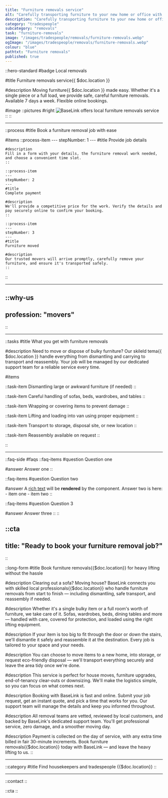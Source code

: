 ```yaml
---
title: "Furniture removals service"
alt: "Carefully transporting furniture to your new home or office with minimal hassle"
description: "Carefully transporting furniture to your new home or office with minimal hassle"
category: "tradespeople"
subcategory: "removals"
task: "furniture-removals"
image: "/images/tradespeople/removals/furniture-removals.webp"
ogImage: "/images/tradespeople/removals/furniture-removals.webp"
colour: "blue"
pathtxt: "Furniture removals"
published: true
---
```


::hero-standard
#badge
Local removals

#title
Furniture removals service{{ $doc.location }}

#description
Moving furniture{{ $doc.location }} made easy. Whether it's a single piece or a full load, we provide safe, careful furniture removals. Available 7 days a week. Flexible online bookings.

#image
    ::pictures
    #right
    ![BaseLink offers local furniture removals service](/images/tradespeople/removals/furniture-removals.webp)
    ::
::

---

::process
#title
Book a furniture removal job with ease

#items
    ::process-item
    ---
    stepNumber: 1
    ---
    #title
    Provide job details

    #description
    Fill in a form with your details, the furniture removal work needed, and choose a convenient time slot.
    ::
    
    ::process-item
    ---
    stepNumber: 2
    ---
    #title
    Complete payment

    #description
    We'll provide a competitive price for the work. Verify the details and pay securely online to confirm your booking.
    ::

    ::process-item
    ---
    stepNumber: 3
    ---
    #title
    Furniture moved

    #description
    Our trusted movers will arrive promptly, carefully remove your furniture, and ensure it's transported safely.
    ::
::

---

::why-us
---
profession: "movers"
---
::

---

::tasks
#title
What you get with furniture removals

#description
Need to move or dispose of bulky furniture? Our skileld tema{{ $doc.location }} handle everything from dismantling and carrying to transport and reassembly. Your job will be managed by our dedicated support team for a reliable service every time.

#items

  ::task-item
  Dismantling large or awkward furniture (if needed)
  ::

  ::task-item
  Careful handling of sofas, beds, wardrobes, and tables
  ::

  ::task-item
  Wrapping or covering items to prevent damage
  ::

  ::task-item
  Lifting and loading into van using proper equipment
  ::

  ::task-item
  Transport to storage, disposal site, or new location
  ::

  ::task-item
  Reassembly available on request
  ::

::

---

::faq-side
#faqs
  ::faq-items
  #question
  Question one

  #answer
  Answer one
  ::

  ::faq-items
  #question
  Question two

  #answer
  A [rich text](/services/commercial-cleaning) will be **rendered** by the component.
  Answer two is here:
    - item one
    - item two
  ::

  ::faq-items
  #question
  Question 3

  #answer
  Answer three
  ::
::

::cta
---
title: "Ready to book your furniture removal job?"
---
::

::long-form
#title
Book furniture removals{{$doc.location}} for heavy lifting without the hassle

#description
Clearing out a sofa? Moving house? BaseLink connects you with skilled local professionals{{$doc.location}} who handle furniture removals from start to finish — including dismantling, safe transport, and reassembly if needed.

#description
Whether it's a single bulky item or a full room's worth of furniture, we take care of it. Sofas, wardrobes, beds, dining tables and more — handled with care, covered for protection, and loaded using the right lifting equipment.

#description
If your item is too big to fit through the door or down the stairs, we'll dismantle it safely and reassemble it at the destination. Every job is tailored to your space and your needs.

#description
You can choose to move items to a new home, into storage, or request eco-friendly disposal — we'll transport everything securely and leave the area tidy once we're done.

#description
This service is perfect for house moves, furniture upgrades, end-of-tenancy clear-outs or downsizing. We'll make the logistics simple, so you can focus on what comes next.

#description
Booking with BaseLink is fast and online. Submit your job request, get an instant quote, and pick a time that works for you. Our support team will manage the details and keep you informed throughout.

#description
All removal teams are vetted, reviewed by local customers, and backed by BaseLink's dedicated support team. You'll get professional service, zero damage, and a smoother moving day.

#description
Payment is collected on the day of service, with any extra time billed in fair 30-minute increments. Book furniture removals{{$doc.location}} today with BaseLink — and leave the heavy lifting to us.
::

---

::category
#title
Find housekeepers and tradespeople {{$doc.location}}
::

---

::contact
::

::cta
::